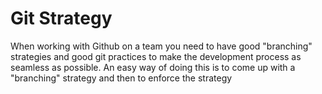 # Git Strategy
When working with Github on a team you need to have good "branching" strategies and good git practices to make the development process as seamless as possible. An easy way of doing this is to come up with a "branching" strategy and then to enforce the strategy
